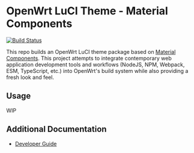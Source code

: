 # OpenWrt LuCI Theme - Material Components

[![Build Status](https://github.com/LinkedMink/luci-theme-material-components/actions/workflows/build-main.yml/badge.svg)](https://github.com/LinkedMink/luci-theme-material-components/actions?query=workflow%3A%22build-main%22)

This repo builds an OpenWrt LuCI theme package based on [Material Components](https://github.com/material-components/material-components-web). This project attempts to integrate contemporary web application development tools and workflows (NodeJS, NPM, Webpack, ESM, TypeScript, etc.) into OpenWrt's 
build system while also providing a fresh look and feel.

## Usage

WIP

## Additional Documentation

- [Developer Guide](.github/Developing.md)
